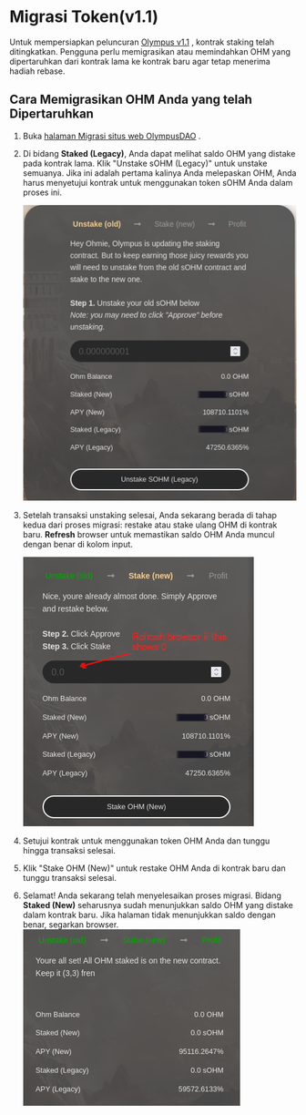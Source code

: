 # Migrasi Token(v1.1)

Untuk mempersiapkan peluncuran [Olympus v1.1](https://olympusdao.medium.com/olympus-v1-1-a5c6a48be7d1) , kontrak staking telah ditingkatkan. Pengguna perlu memigrasikan atau memindahkan  OHM yang dipertaruhkan dari kontrak lama ke kontrak baru agar tetap menerima hadiah rebase.

## C**ara Memigrasikan OHM Anda yang telah Dipertaruhkan**

1. Buka [halaman Migrasi situs web OlympusDAO](https://app.olympusdao.finance/#/stake/migrate) .
2.  Di bidang **Staked (Legacy)**, Anda dapat melihat saldo OHM yang distake pada kontrak lama. Klik "Unstake sOHM (Legacy)" untuk unstake semuanya. Jika ini adalah pertama kalinya Anda melepaskan OHM, Anda harus menyetujui kontrak untuk menggunakan token sOHM Anda dalam proses ini.

    ![Unstake sOHM](../.gitbook/assets/unstake.png)
3.  Setelah transaksi unstaking selesai, Anda sekarang berada di tahap kedua dari proses migrasi: restake atau stake ulang OHM di kontrak baru. **Refresh** browser untuk memastikan saldo OHM Anda muncul dengan benar di kolom input.

    ![Restake OHM](../.gitbook/assets/restake.png)
4. Setujui kontrak untuk menggunakan token OHM Anda dan tunggu hingga transaksi selesai.
5. Klik "Stake OHM (New)" untuk restake OHM Anda di kontrak baru dan tunggu transaksi selesai.
6. Selamat! Anda sekarang telah menyelesaikan proses migrasi. Bidang **Staked (New)** seharusnya sudah menunjukkan saldo OHM yang distake dalam kontrak baru. Jika halaman tidak menunjukkan saldo dengan benar, segarkan browser.![Migration is complete](../.gitbook/assets/complete.png)
